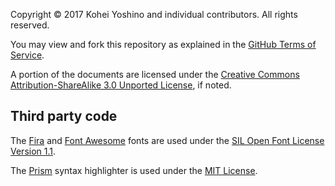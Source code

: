 Copyright © 2017 Kohei Yoshino and individual contributors. All rights reserved.

You may view and fork this repository as explained in the [GitHub Terms of Service](https://help.github.com/articles/github-terms-of-service).

A portion of the documents are licensed under the [Creative Commons Attribution-ShareAlike 3.0 Unported License](http://creativecommons.org/licenses/by-sa/3.0/), if noted.

## Third party code

The [Fira](https://github.com/mozilla/Fira) and [Font Awesome](https://github.com/FortAwesome/Font-Awesome) fonts are used under the [SIL Open Font License Version 1.1](http://scripts.sil.org/OFL_web).

The [Prism](https://github.com/PrismJS/prism) syntax highlighter is used under the [MIT License](https://github.com/PrismJS/prism/blob/gh-pages/LICENSE).
